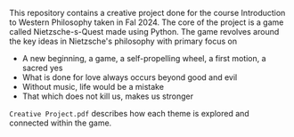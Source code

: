This repository contains a creative project done for the course Introduction to Western Philosophy taken in Fal 2024. The core of the project is a game called Nietzsche-s-Quest made using Python. The game revolves around the key ideas in Nietzsche's philosophy with primary focus on
- A new beginning, a game, a self-propelling wheel, a first motion, a sacred yes
- What is done for love always occurs beyond good and evil
- Without music, life would be a mistake
- That which does not kill us, makes us stronger

``Creative Project.pdf`` describes how each theme is explored and connected within the game.

